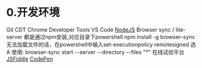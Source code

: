 # 0.开发环境
Git
CDT Chrome Developer Tools
VS Code
[NodeJS](https://nodejs.org/en/)
Browser sync / lite-server 
    都是通过npm安装,对应目录下powershell npm install -g browser-sync 无法加载文件的话，在powershell中输入set-executionpolicy remotesigned 选A
    使用: browser-sync start --server --directory --files "*"
在线试验平台[JSFiddle](https://jsfiddle.net/)  [CodePen](https://codepen.io/pen/)